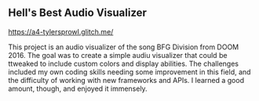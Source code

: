 ## Hell's Best Audio Visualizer

https://a4-tylersprowl.glitch.me/

This project is an audio visualizer of the song BFG Division from DOOM 2016. The goal was to create a simple audiu visualizer that could be ttweaked to include custom colors and display abilities. The challenges included my own coding skills needing some improvement in this field, and the difficulty of working with new frameworks and APIs. I learned a good amount, though, and enjoyed it immensely.
